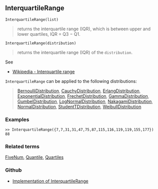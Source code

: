 ## InterquartileRange

```
InterquartileRange(list)
```

> returns the interquartile range (IQR), which is between upper and lower quartiles, IQR = Q3 −  Q1. 

```
InterquartileRange(distribution)
```

> returns the interquartile range (IQR) of the `distribution`.
 

See
* [Wikipedia - Interquartile range](https://en.wikipedia.org/wiki/Interquartile_range)

`InterquartileRange` can be applied to the following distributions:

> [BernoulliDistribution](BernoulliDistribution.md), [CauchyDistribution](CauchyDistribution.md), [ErlangDistribution](ErlangDistribution.md), [ExponentialDistribution](ExponentialDistribution.md), [FrechetDistribution](FrechetDistribution.md), 
[GammaDistribution](GammaDistribution.md), [GumbelDistribution](GumbelDistribution.md), [LogNormalDistribution](LogNormalDistribution.md), [NakagamiDistribution](NakagamiDistribution.md), [NormalDistribution](NormalDistribution.md),  [StudentTDistribution](StudentTDistribution.md), [WeibullDistribution](WeibullDistribution.md) 


### Examples

```
>> InterquartileRange({7,7,31,31,47,75,87,115,116,119,119,155,177})
88
```

### Related terms 
[FiveNum](FiveNum.md), [Quantile](Quantile.md), [Quartiles](Quartiles.md)

### Github

* [Implementation of InterquartileRange](https://github.com/axkr/symja_android_library/blob/master/symja_android_library/matheclipse-core/src/main/java/org/matheclipse/core/builtin/StatisticsFunctions.java#L4043) 
